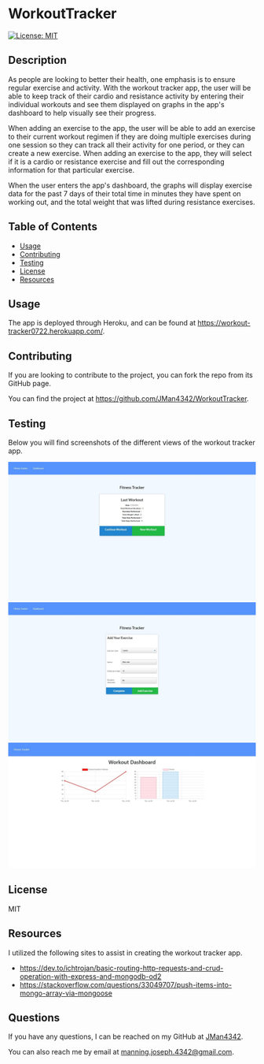 # WorkoutTracker

[![License: MIT](https://img.shields.io/badge/License-MIT-yellow.svg)](https://opensource.org/licenses/MIT)


## Description

As people are looking to better their health, one emphasis is to ensure regular exercise and activity.  With the workout tracker app, the user will be able to keep track of their cardio and resistance activity by entering their individual workouts and see them displayed on graphs in the app's dashboard to help visually see their progress.  

When adding an exercise to the app, the user will be able to add an exercise to their current workout regimen if they are doing multiple exercises during one session so they can track all their activity for one period, or they can create a new exercise. When adding an exercise to the app, they will select if it is a cardio or resistance exercise and fill out the corresponding information for that particular exercise.

When the user enters the app's dashboard, the graphs will display exercise data for the past 7 days of their total time in minutes they have spent on working out, and the total weight that was lifted during resistance exercises.


## Table of Contents

- [Usage](#usage)
- [Contributing](#contributing)
- [Testing](#testing)
- [License](#license)
- [Resources](#resources)


## Usage

The app is deployed through Heroku, and can be found at https://workout-tracker0722.herokuapp.com/.


## Contributing

If you are looking to contribute to the project, you can fork the repo from its GitHub page.

You can find the project at https://github.com/JMan4342/WorkoutTracker.


## Testing

Below you will find screenshots of the different views of the workout tracker app.

![Workout tracker home screen](./public/assets/homePage.jpeg)
![Exercise entry page](./public/assets/selectExercise.jpeg)
![Dashboard](./public/assets/dashboard.jpeg)


## License

MIT


## Resources

I utilized the following sites to assist in creating the workout tracker app.

- https://dev.to/ichtrojan/basic-routing-http-requests-and-crud-operation-with-express-and-mongodb-od2
- https://stackoverflow.com/questions/33049707/push-items-into-mongo-array-via-mongoose



## Questions

If you have any questions, I can be reached on my GitHub at [JMan4342](https://github.com/JMan4342).

You can also reach me by email at manning.joseph.4342@gmail.com.